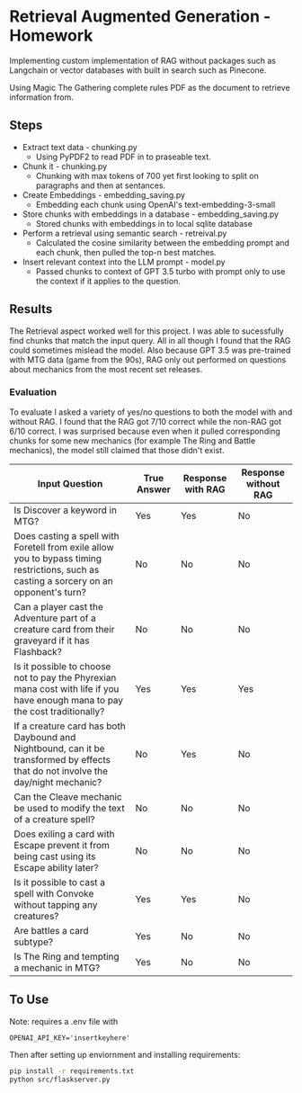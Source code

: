 # Retrieval Augmented Generation - Homework
Implementing custom implementation of RAG without packages such as Langchain or vector databases with built in search such as Pinecone.

Using Magic The Gathering complete rules PDF as the document to retrieve information from.

## Steps
- Extract text data - chunking.py
    - Using PyPDF2 to read PDF in to praseable text.
- Chunk it - chunking.py
    - Chunking with max tokens of 700 yet first looking to split on paragraphs and then at sentances.
- Create Embeddings - embedding_saving.py
    - Embedding each chunk using OpenAI's text-embedding-3-small
- Store chunks with embeddings in a database - embedding_saving.py
    - Stored chunks with embeddings in to local sqlite database
- Perform a retrieval using semantic search - retreival.py 
    - Calculated the cosine similarity between the embedding prompt and each chunk, then pulled the top-n best matches.
- Insert relevant context into the LLM prompt - model.py
    - Passed chunks to context of GPT 3.5 turbo with prompt only to use the context if it applies to the question.

## Results

The Retrieval aspect worked well for this project. I was able to sucessfully find chunks that match the input query. All in all though I found that the RAG could sometimes mislead the model. Also because GPT 3.5 was pre-trained with MTG data (game from the 90s), RAG only out performed on questions about mechanics from the most recent set releases.

### Evaluation
To evaluate I asked a variety of yes/no questions to both the model with and without RAG. I found that the RAG got 7/10 correct while the non-RAG got 6/10 correct. I was surprised because even when it pulled corresponding chunks for some new mechanics (for example The Ring and Battle mechanics), the model still claimed that those didn't exist.

| Input Question                                                                                                   | True Answer | Response with RAG | Response without RAG |
|------------------------------------------------------------------------------------------------------------------|-------------|-------------------|----------------------|
| Is Discover a keyword in MTG?                                                                                    | Yes         | Yes               | No                   |
| Does casting a spell with Foretell from exile allow you to bypass timing restrictions, such as casting a sorcery on an opponent's turn? | No          | No                | No                   |
| Can a player cast the Adventure part of a creature card from their graveyard if it has Flashback?                | No          | No                | No                   |
| Is it possible to choose not to pay the Phyrexian mana cost with life if you have enough mana to pay the cost traditionally? | Yes         | Yes               | Yes                  |
| If a creature card has both Daybound and Nightbound, can it be transformed by effects that do not involve the day/night mechanic? | No          | Yes               | No                   |
| Can the Cleave mechanic be used to modify the text of a creature spell?                                          | No          | No                | No                   |
| Does exiling a card with Escape prevent it from being cast using its Escape ability later?                       | No          | No                | No                   |
| Is it possible to cast a spell with Convoke without tapping any creatures?                                       | Yes         | Yes               | No                   |
| Are battles a card subtype?                                                                                      | Yes         | No                | No                   |
| Is The Ring and tempting a mechanic in MTG?                                                                      | Yes         | No                | No                   |





## To Use
Note: requires a .env file with
```
OPENAI_API_KEY='insertkeyhere'
```
Then after setting up enviornment and installing requirements:
```bash 
pip install -r requirements.txt
python src/flaskserver.py
```
